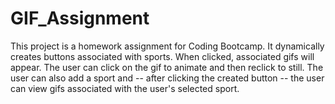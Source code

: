 # GIF_Assignment
This project is a homework assignment for Coding Bootcamp.  It dynamically creates buttons associated with sports.  When clicked, associated gifs will appear.  The user can click on the gif to animate and then reclick to still.  The user can also add a sport and -- after clicking the created button -- the user can view gifs associated with the user's selected sport.  
